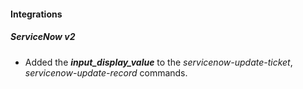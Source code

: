 
#### Integrations
##### ServiceNow v2
- Added the ***input_display_value*** to the *servicenow-update-ticket*, *servicenow-update-record* commands.
